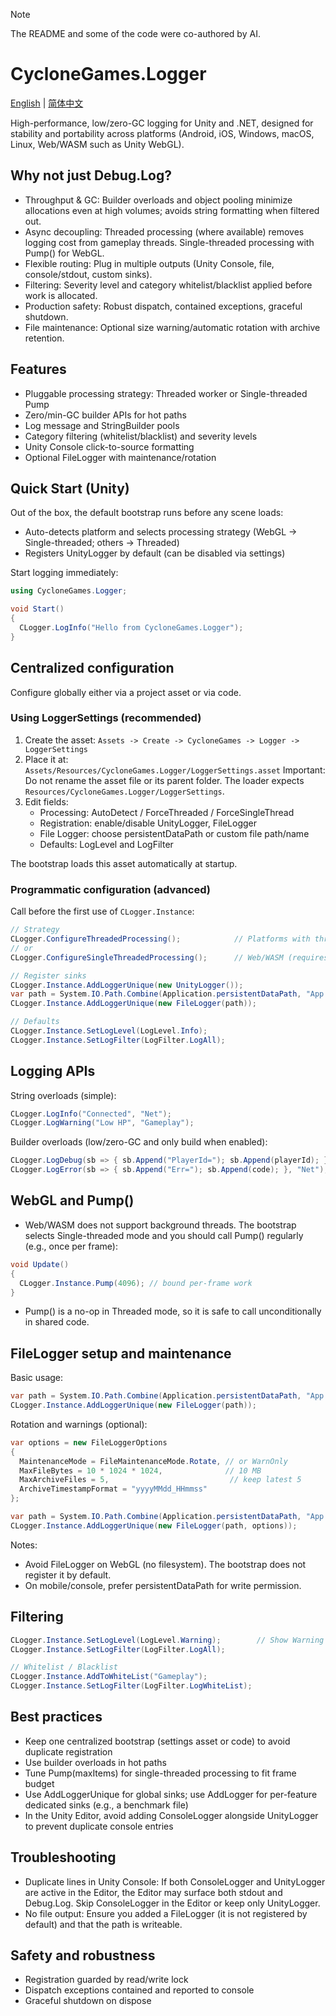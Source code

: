 > [!NOTE]
> The README and some of the code were co-authored by AI.

# CycloneGames.Logger

[English](README.md) | [简体中文](README.SCH.md)

High-performance, low/zero-GC logging for Unity and .NET, designed for stability and portability across platforms (Android, iOS, Windows, macOS, Linux, Web/WASM such as Unity WebGL).

## Why not just Debug.Log?

- Throughput & GC: Builder overloads and object pooling minimize allocations even at high volumes; avoids string formatting when filtered out.
- Async decoupling: Threaded processing (where available) removes logging cost from gameplay threads. Single-threaded processing with Pump() for WebGL.
- Flexible routing: Plug in multiple outputs (Unity Console, file, console/stdout, custom sinks).
- Filtering: Severity level and category whitelist/blacklist applied before work is allocated.
- Production safety: Robust dispatch, contained exceptions, graceful shutdown.
- File maintenance: Optional size warning/automatic rotation with archive retention.

## Features

- Pluggable processing strategy: Threaded worker or Single-threaded Pump
- Zero/min-GC builder APIs for hot paths
- Log message and StringBuilder pools
- Category filtering (whitelist/blacklist) and severity levels
- Unity Console click-to-source formatting
- Optional FileLogger with maintenance/rotation

## Quick Start (Unity)

Out of the box, the default bootstrap runs before any scene loads:

- Auto-detects platform and selects processing strategy (WebGL → Single-threaded; others → Threaded)
- Registers UnityLogger by default (can be disabled via settings)

Start logging immediately:

```csharp
using CycloneGames.Logger;

void Start()
{
  CLogger.LogInfo("Hello from CycloneGames.Logger");
}
```

## Centralized configuration

Configure globally either via a project asset or via code.

### Using LoggerSettings (recommended)

1) Create the asset: `Assets -> Create -> CycloneGames -> Logger -> LoggerSettings`
2) Place it at: `Assets/Resources/CycloneGames.Logger/LoggerSettings.asset`
   Important: Do not rename the asset file or its parent folder. The loader expects `Resources/CycloneGames.Logger/LoggerSettings`.
3) Edit fields:
   - Processing: AutoDetect / ForceThreaded / ForceSingleThread
   - Registration: enable/disable UnityLogger, FileLogger
   - File Logger: choose persistentDataPath or custom file path/name
   - Defaults: LogLevel and LogFilter

The bootstrap loads this asset automatically at startup.

### Programmatic configuration (advanced)

Call before the first use of `CLogger.Instance`:

```csharp
// Strategy
CLogger.ConfigureThreadedProcessing();            // Platforms with threads
// or
CLogger.ConfigureSingleThreadedProcessing();      // Web/WASM (requires Pump())

// Register sinks
CLogger.Instance.AddLoggerUnique(new UnityLogger());
var path = System.IO.Path.Combine(Application.persistentDataPath, "App.log");
CLogger.Instance.AddLoggerUnique(new FileLogger(path));

// Defaults
CLogger.Instance.SetLogLevel(LogLevel.Info);
CLogger.Instance.SetLogFilter(LogFilter.LogAll);
```

## Logging APIs

String overloads (simple):

```csharp
CLogger.LogInfo("Connected", "Net");
CLogger.LogWarning("Low HP", "Gameplay");
```

Builder overloads (low/zero-GC and only build when enabled):

```csharp
CLogger.LogDebug(sb => { sb.Append("PlayerId="); sb.Append(playerId); }, "Net");
CLogger.LogError(sb => { sb.Append("Err="); sb.Append(code); }, "Net");
```

## WebGL and Pump()

- Web/WASM does not support background threads. The bootstrap selects Single-threaded mode and you should call Pump() regularly (e.g., once per frame):

```csharp
void Update()
{
  CLogger.Instance.Pump(4096); // bound per-frame work
}
```

- Pump() is a no-op in Threaded mode, so it is safe to call unconditionally in shared code.

## FileLogger setup and maintenance

Basic usage:

```csharp
var path = System.IO.Path.Combine(Application.persistentDataPath, "App.log");
CLogger.Instance.AddLoggerUnique(new FileLogger(path));
```

Rotation and warnings (optional):

```csharp
var options = new FileLoggerOptions
{
  MaintenanceMode = FileMaintenanceMode.Rotate, // or WarnOnly
  MaxFileBytes = 10 * 1024 * 1024,              // 10 MB
  MaxArchiveFiles = 5,                           // keep latest 5
  ArchiveTimestampFormat = "yyyyMMdd_HHmmss"
};

var path = System.IO.Path.Combine(Application.persistentDataPath, "App.log");
CLogger.Instance.AddLoggerUnique(new FileLogger(path, options));
```

Notes:

- Avoid FileLogger on WebGL (no filesystem). The bootstrap does not register it by default.
- On mobile/console, prefer persistentDataPath for write permission.

## Filtering

```csharp
CLogger.Instance.SetLogLevel(LogLevel.Warning);        // Show Warning and above
CLogger.Instance.SetLogFilter(LogFilter.LogAll);

// Whitelist / Blacklist
CLogger.Instance.AddToWhiteList("Gameplay");
CLogger.Instance.SetLogFilter(LogFilter.LogWhiteList);
```

## Best practices

- Keep one centralized bootstrap (settings asset or code) to avoid duplicate registration
- Use builder overloads in hot paths
- Tune Pump(maxItems) for single-threaded processing to fit frame budget
- Use AddLoggerUnique for global sinks; use AddLogger for per-feature dedicated sinks (e.g., a benchmark file)
- In the Unity Editor, avoid adding ConsoleLogger alongside UnityLogger to prevent duplicate console entries

## Troubleshooting

- Duplicate lines in Unity Console: If both ConsoleLogger and UnityLogger are active in the Editor, the Editor may surface both stdout and Debug.Log. Skip ConsoleLogger in the Editor or keep only UnityLogger.
- No file output: Ensure you added a FileLogger (it is not registered by default) and that the path is writeable.

## Safety and robustness

- Registration guarded by read/write lock
- Dispatch exceptions contained and reported to console
- Graceful shutdown on dispose
